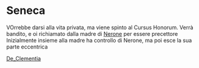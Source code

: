 # Seneca
VOrrebbe darsi alla vita privata, ma viene spinto al Cursus Honorum.
Verrà bandito, e oi richiamato dalla madre di [Nerone](Nerone) per essere precettore  
Inizialmente insieme alla madre ha controllo di Nerone, ma poi esce la sua parte eccentrica

[De_Clementia](De_Clementia)
